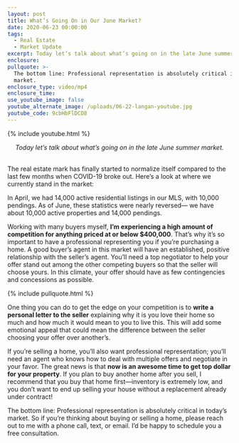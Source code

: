```yaml
---
layout: post
title: What’s Going On in Our June Market?
date: 2020-06-23 00:00:00
tags:
  - Real Estate
  - Market Update
excerpt: Today let’s talk about what’s going on in the late June summer market.
enclosure:
pullquote: >-
  The bottom line: Professional representation is absolutely critical in today’s
  market.
enclosure_type: video/mp4
enclosure_time:
use_youtube_image: false
youtube_alternate_image: /uploads/06-22-langan-youtube.jpg
youtube_code: 9cbHbFlDCD8
---
```


{% include youtube.html %}

<center><em>Today let’s talk about what’s going on in the late June summer market.</em></center>

<br>The real estate mark has finally started to normalize itself compared to the last few months when COVID-19 broke out. Here’s a look at where we currently stand in the market:

In April, we had 14,000 active residential listings in our MLS, with 10,000 pendings. As of June, these statistics were nearly reversed— we have about 10,000 active properties and 14,000 pendings.

Working with many buyers myself, **I’m experiencing a high amount of competition for anything priced at or below $400,000**. That’s why it’s so important to have a professional representing you if you’re purchasing a home. A good buyer’s agent in this market will have an established, positive relationship with the seller’s agent. You’ll need a top negotiator to help your offer stand out among the other competing buyers so that the seller will choose yours. In this climate, your offer should have as few contingencies and concessions as possible.

{% include pullquote.html %}

One thing you can do to get the edge on your competition is to **write a personal letter to the seller** explaining why it is you love their home so much and how much it would mean to you to live this. This will add some emotional appeal that could mean the difference between the seller choosing your offer over another’s.

If you’re selling a home, you’ll also want professional representation; you’ll need an agent who knows how to deal with multiple offers and negotiate in your favor. The great news is that **now is an awesome time to get top dollar for your property**. If you plan to buy another home after you sell, I recommend that you buy that home first—inventory is extremely low, and you don’t want to end up selling your house without a replacement already under contract\!

The bottom line: Professional representation is absolutely critical in today’s market. So if you’re thinking about buying or selling a home, please reach out to me with a phone call, text, or email. I’d be happy to schedule you a free consultation.